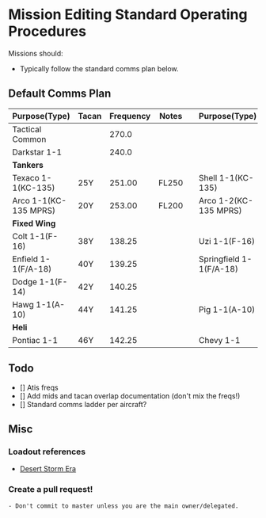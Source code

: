 # Mission Editing Standard Operating Procedures

Missions should:
- Typically follow the standard comms plan below.




## Default Comms Plan
|Purpose(Type)|Tacan|Frequency|Notes|   |Purpose(Type)|Tacan|Frequency|Notes|
|---|---|---|---|---|---|---|---|---|
|Tactical Common||270.0|
|Darkstar 1-1||240.0|
|**Tankers**|
|Texaco 1-1(KC-135)|25Y|251.00|FL250|   |Shell 1-1(KC-135)|15Y|252.0|FL150
|Arco 1-1(KC-135 MPRS)|20Y|253.00|FL200|   |Arco 1-2(KC-135 MPRS)|21Y|254.0|FL210|
|**Fixed Wing**|
|Colt 1-1(F-16)|38Y|138.25||   |Uzi 1-1(F-16)|39Y|138.75||
|Enfield 1-1(F/A-18)|40Y|139.25||   |Springfield 1-1(F/A-18)|41Y|139.75||
|Dodge 1-1(F-14)|42Y|140.25||
|Hawg 1-1(A-10)|44Y|141.25||   |Pig 1-1(A-10)|45Y|141.75||
|**Heli**|
|Pontiac 1-1|46Y|142.25||   |Chevy 1-1|47Y|142.75||

## Todo
- [] Atis freqs
- [] Add mids and tacan overlap documentation (don't mix the freqs!)
- [] Standard comms ladder per aircraft?

## Misc
### Loadout references
- [Desert Storm Era](https://www.dstorm.eu/pages/loadout/loadout.html)
### Create a pull request!
    - Don't commit to master unless you are the main owner/delegated.